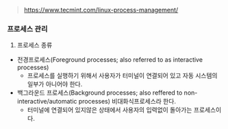 > https://www.tecmint.com/linux-process-management/


### 프로세스 관리
1. 프로세스 종류
- 전경프로세스(Foreground processes; also referred to as interactive processes)
  - 프로세스를 실행하기 위해서 사용자가 터미널이 연결되어 있고 자동 시스템의 일부가 아니어야 한다. 
- 백그라운드 프로세스(Background processes; also reffered to non-interactive/automatic processes) 비대화식프로세스라 한다. 
  - 터미널에 연결되어 있지않은 상태에서 사용자의 입력없이 돌아가는 프로세스이다.
  
